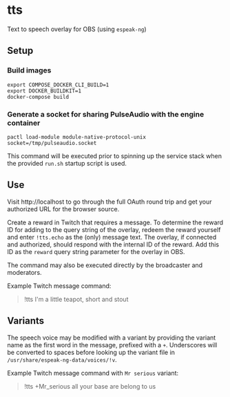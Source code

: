 # tts

Text to speech overlay for OBS (using `espeak-ng`)

## Setup

### Build images

```shell
export COMPOSE_DOCKER_CLI_BUILD=1
export DOCKER_BUILDKIT=1
docker-compose build
```

### Generate a socket for sharing PulseAudio with the engine container

```shell
pactl load-module module-native-protocol-unix socket=/tmp/pulseaudio.socket
```

This command will be executed prior to spinning up the service stack when the
provided `run.sh` startup script is used.

## Use

Visit http://localhost to go through the full OAuth round trip and get your
authorized URL for the browser source.

Create a reward in Twitch that requires a message. To determine the reward ID
for adding to the query string of the overlay, redeem the reward yourself and
enter `!tts.echo` as the (only) message text. The overlay, if connected and
authorized, should respond with the internal ID of the reward. Add this ID as
the `reward` query string parameter for the overlay in OBS.

The command may also be executed directly by the broadcaster and moderators.

Example Twitch message command:

> !tts I'm a little teapot, short and stout

## Variants

The speech voice may be modified with a variant by providing the variant name
as the first word in the message, prefixed with a `+`. Underscores will be
converted to spaces before looking up the variant file in
`/usr/share/espeak-ng-data/voices/!v`.

Example Twitch message command with `Mr serious` variant:

> !tts +Mr_serious all your base are belong to us
